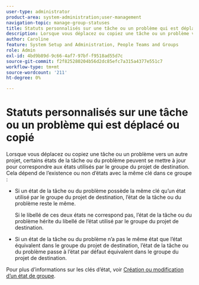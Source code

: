 ```yaml
---
user-type: administrator
product-area: system-administration;user-management
navigation-topic: manage-group-statuses
title: Statuts personnalisés sur une tâche ou un problème qui est déplacé ou copié
description: Lorsque vous déplacez ou copiez une tâche ou un problème vers un autre projet, certains états de la tâche ou du problème peuvent se mettre à jour pour correspondre aux états utilisés par le groupe du projet de destination.
author: Caroline
feature: System Setup and Administration, People Teams and Groups
role: Admin
exl-id: 4bd9b89d-9c66-4af7-97bf-f9518ad55d7c
source-git-commit: f2f825280204b56d2dc85efc7a315a4377e551c7
workflow-type: tm+mt
source-wordcount: '211'
ht-degree: 0%

---
```


# Statuts personnalisés sur une tâche ou un problème qui est déplacé ou copié

Lorsque vous déplacez ou copiez une tâche ou un problème vers un autre projet, certains états de la tâche ou du problème peuvent se mettre à jour pour correspondre aux états utilisés par le groupe du projet de destination. Cela dépend de l’existence ou non d’états avec la même clé dans ce groupe :

* Si un état de la tâche ou du problème possède la même clé qu’un état utilisé par le groupe du projet de destination, l’état de la tâche ou du problème reste le même.

  Si le libellé de ces deux états ne correspond pas, l’état de la tâche ou du problème hérite du libellé de l’état utilisé par le groupe du projet de destination.

* Si un état de la tâche ou du problème n’a pas le même état que l’état équivalent dans le groupe du projet de destination, l’état de la tâche ou du problème passe à l’état par défaut équivalent dans le groupe du projet de destination.

Pour plus d’informations sur les clés d’état, voir [Création ou modification d’un état de groupe](../../../administration-and-setup/manage-groups/manage-group-statuses/create-or-edit-a-group-status.md).
